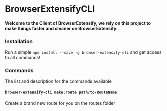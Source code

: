 # BrowserExtensifyCLI

#### Welcome to the Client of BrowserExtensify, we rely on this project to make things faster and cleaner on BrowserExtensify.


### Installation

Run a simple `npm install --save -g browser-extensify-cli` and get access to all commands!

### Commands

The list and description for the commands available

#### `browser-extensify-cli make:route path/to/RouteName`

Create a brand new route for you on the routes folder
